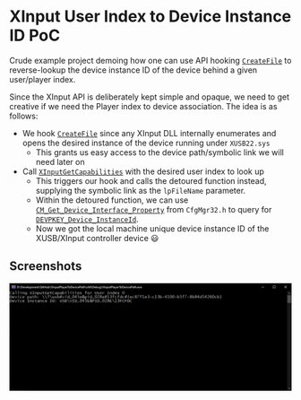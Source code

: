 # XInput User Index to Device Instance ID PoC

Crude example project demoing how one can use API hooking [`CreateFile`](https://learn.microsoft.com/en-us/windows/win32/api/fileapi/nf-fileapi-createfilew) to reverse-lookup the device instance ID of the device behind a given user/player index.

Since the XInput API is deliberately kept simple and opaque, we need to get creative if we need the Player index to device association. The idea is as follows:

- We hook [`CreateFile`](https://learn.microsoft.com/en-us/windows/win32/api/fileapi/nf-fileapi-createfilew) since any XInput DLL internally enumerates and opens the desired instance of the device running under `XUSB22.sys`
  - This grants us easy access to the device path/symbolic link we will need later on
- Call [`XInputGetCapabilities`](https://learn.microsoft.com/en-us/windows/win32/api/xinput/nf-xinput-xinputgetcapabilities) with the desired user index to look up
  - This triggers our hook and calls the detoured function instead, supplying the symbolic link as the `lpFileName` parameter.
  - Within the detoured function, we can use [`CM_Get_Device_Interface_Property`](https://learn.microsoft.com/en-us/windows/win32/api/cfgmgr32/nf-cfgmgr32-cm_get_device_interface_propertyw) from `CfgMgr32.h` to query for [`DEVPKEY_Device_InstanceId`](https://learn.microsoft.com/en-us/windows-hardware/drivers/install/devpkey-device-instanceid).
  - Now we got the local machine unique device instance ID of the XUSB/XInput controller device 😃

## Screenshots

![VsDebugConsole_qu0ebOxHr9.png](assets/VsDebugConsole_qu0ebOxHr9.png)
